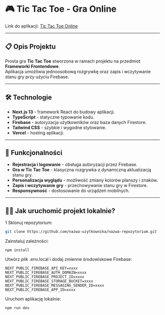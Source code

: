 # 🎮 Tic Tac Toe - Gra Online

Link do aplikacji: [Tic Tac Toe Online](https://tic-tac-toe-inky-eight-63.vercel.app/)

---

## 📋 **Opis Projektu**

Prosta gra **Tic Tac Toe** stworzona w ramach projektu na przedmiot **Frameworki Frontendowe**.  
Aplikacja umożliwia jednoosobową rozgrywkę oraz zapis i wczytywanie stanu gry przy użyciu Firebase.

---

## 🛠️ **Technologie**

- **Next.js 13** - framework React do budowy aplikacji.  
- **TypeScript** - statyczne typowanie kodu.  
- **Firebase** - autoryzacja użytkowników oraz baza danych Firestore.  
- **Tailwind CSS** - szybkie i wygodne stylowanie.  
- **Vercel** - hosting aplikacji.  

---

## 🚀 **Funkcjonalności**

- **Rejestracja i logowanie** - obsługa autoryzacji przez Firebase.  
- **Gra w Tic Tac Toe** - klasyczna rozgrywka z dynamiczną aktualizacją stanu gry.  
- **Personalizacja wyglądu** - możliwość zmiany kolorów planszy i znaków.  
- **Zapis i wczytywanie gry** - przechowywanie stanu gry w Firestore.  
- **Responsywność** - dostosowanie do urządzeń mobilnych.  

---

## 🧑‍💻 **Jak uruchomić projekt lokalnie?**

1 Sklonuj repozytorium:
   ```bash
   git clone https://github.com/nazwa-uzytkownika/nazwa-repozytorium.git
```
   Zainstaluj zależności:
   ```
   npm install
```
Utwórz plik .env.local i dodaj zmienne środowiskowe Firebase:
```
NEXT_PUBLIC_FIREBASE_API_KEY=xxxx
NEXT_PUBLIC_FIREBASE_AUTH_DOMAIN=xxxx
NEXT_PUBLIC_FIREBASE_PROJECT_ID=xxxx
NEXT_PUBLIC_FIREBASE_STORAGE_BUCKET=xxxx
NEXT_PUBLIC_FIREBASE_MESSAGING_SENDER_ID=xxxx
NEXT_PUBLIC_FIREBASE_APP_ID=xxxx
```
Uruchom aplikację lokalnie:

```
npm run dev
```


   

